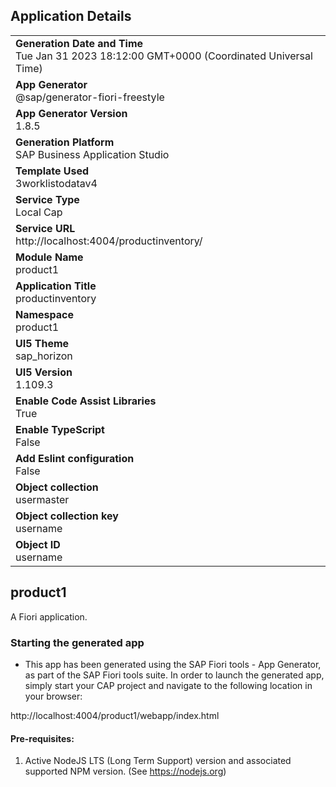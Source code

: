 ## Application Details
|               |
| ------------- |
|**Generation Date and Time**<br>Tue Jan 31 2023 18:12:00 GMT+0000 (Coordinated Universal Time)|
|**App Generator**<br>@sap/generator-fiori-freestyle|
|**App Generator Version**<br>1.8.5|
|**Generation Platform**<br>SAP Business Application Studio|
|**Template Used**<br>3worklistodatav4|
|**Service Type**<br>Local Cap|
|**Service URL**<br>http://localhost:4004/productinventory/
|**Module Name**<br>product1|
|**Application Title**<br>productinventory|
|**Namespace**<br>product1|
|**UI5 Theme**<br>sap_horizon|
|**UI5 Version**<br>1.109.3|
|**Enable Code Assist Libraries**<br>True|
|**Enable TypeScript**<br>False|
|**Add Eslint configuration**<br>False|
|**Object collection**<br>usermaster|
|**Object collection key**<br>username|
|**Object ID**<br>username|

## product1

A Fiori application.

### Starting the generated app

-   This app has been generated using the SAP Fiori tools - App Generator, as part of the SAP Fiori tools suite.  In order to launch the generated app, simply start your CAP project and navigate to the following location in your browser:

http://localhost:4004/product1/webapp/index.html

#### Pre-requisites:

1. Active NodeJS LTS (Long Term Support) version and associated supported NPM version.  (See https://nodejs.org)


